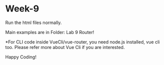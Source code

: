 # Week-9


Run the html files normally.

Main examples are in Folder: Lab 9 Router!

*For CLI code inside VueCli/vue-router, you need node.js installed, vue cli too.
Please refer more about Vue Cli if you are interested.

Happy Coding!

